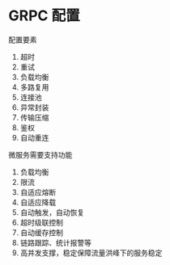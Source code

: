 # GRPC 配置

配置要素

1. 超时
2. 重试
3. 负载均衡
4. 多路复用
5. 连接池
6. 异常封装
7. 传输压缩
8. 鉴权
9. 自动重连


微服务需要支持功能
1. 负载均衡
2. 限流
3. 自适应熔断
4. 自适应降载
5. 自动触发，自动恢复
6. 超时级联控制
7. 自动缓存控制
8. 链路跟踪、统计报警等
9. 高并发支撑，稳定保障流量洪峰下的服务稳定